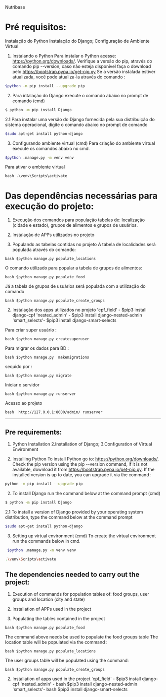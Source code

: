 
Nutribase

# Pré requisitos:
Instalação do Python
Instalação do Django;
Configuração de Ambiente Virtual


1. Instalando o Python
Para instalar o Python acesse: https://python.org/downloads/. 
Verifique a versão do pip, através do comando pip --version, caso não esteja disponível faça o download pelo https://bootstrap.pypa.io/get-pip.py
Se a versão instalada estiver atualizada, você pode atualiza-la através do comando :
```bash 
$python -m pip install --upgrade pip
```

2. Para intalação do Django execute o comando abaixo no prompt de comando (cmd)
```bash
$ python -m pip install Django
```
2.1 Para  instalar uma versão do Django fornecida pela sua distribuição do sistema operacional, digite o comando abaixo no prompt de comando 
```bash 
$sudo apt-get install python-django
```

3. Configurando ambiente virtual (cmd)
Para criação  do ambiente virtual execute os comandos abaixo no cmd.
```bash
$python .manage.py -m venv venv
```
Para ativar o ambiente virtual
```
bash .\venv\Scripts\activate
```

# Das dependências necessárias para execução  do projeto:
1. Execução dos comandos para população tabelas de: localização (cidade e estado), grupos de alimentos e grupos de usuários.
2. Instalação de APPs utilizados no projeto 

1. Populando as tabelas contidas no projeto
A tabela de localidades será populada através do comando:
```
bash $python manage.py populate_locations
```
O comando  utilizado para popular a tabela de grupos de alimentos:
```
bash $python manage.py populate_food
``` 
Já a tabela de grupos de usuários será populada com a utilização do comando 
```
bash $python manage.py populate_create_groups
```

2. Instalação dos apps utilizados no projeto
    'cpf_field' - $pip3 install django-cpf 
    'nested_admin' - $pip3 install django-nested-admin 
    'smart_selects'-  $pip3 install django-smart-selects 
    
Para criar super usuário :
```
bash $python manage.py createsuperuser
```
Para migrar os dados para BD :
```
bash $python manage.py  makemigrations
```  
sequido por :
```
bash $python manage.py migrate
```
 Iniciar o servidor 
```
bash $python manage.py runserver
```
 Acesso ao projeto 
```
bash  http://127.0.0.1:8000/admin/ runserver
```

________________________________________________________________

## Pre requirements:
1. Python Installation
2.Installation of Django;
3.Configuration of Virtual Environment


1. Installing Python
To install Python go to: https://python.org/downloads/.
Check the pip version using the pip --version command, if it is not available, download it from https://bootstrap.pypa.io/get-pip.py. If the installed version is up to date, you can upgrade it via the command :
```bash  
python -m pip install --upgrade pip
```

2. To install Django run the command below at the command prompt (cmd)
```bash
$ python -m pip install Django
```
2.1 To install a version of Django provided by your operating system distribution, type the command below at the command prompt
```bash
$sudo apt-get install python-django
```
3. Setting up virtual environment (cmd)
To create the virtual environment run the commands below in cmd.
```bash
 $python .manage.py -m venv venv 
```
```bash
.\venv\Scripts\activate
```

## The dependencies needed to carry out the project:
1. Execution of commands for population tables of: food groups, user groups and location (city and state)
2. Installation of APPs used in the project

1. Populating the tables contained in the project
 ```
bash $python manage.py populate_food 
``` 
The command above needs be used to populate the food groups table
The location table will be populated via the command :
```
bash $python manage.py populate_locations
```
The user groups table will be populated using the command:
```
bash $python manage.py populate_create_groups
``` 

2. Installation of apps used in the project
    'cpf_field' -  $pip3 install django-cpf
    'nested_admin' - bash $pip3 install django-nested-admin 
    'smart_selects'- bash $pip3 install django-smart-selects 
